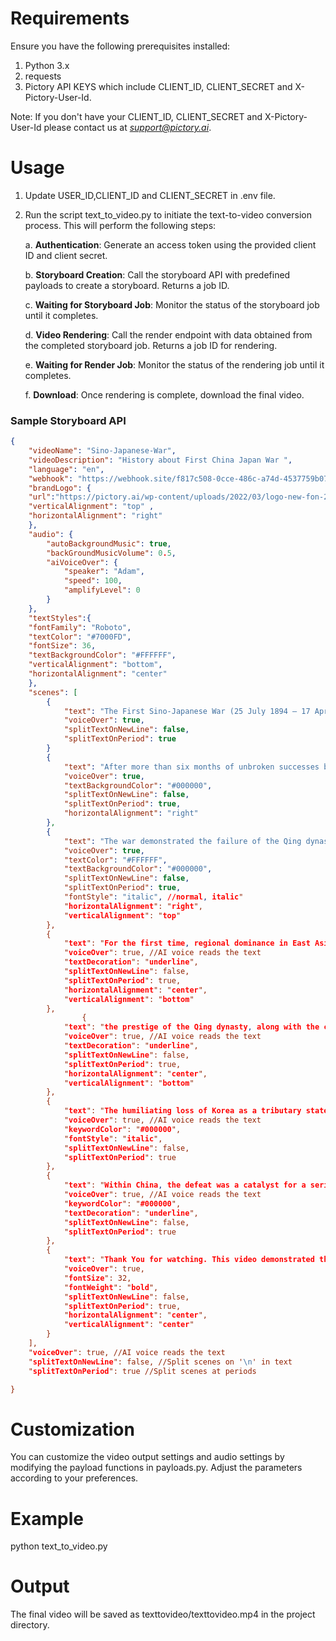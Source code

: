 # Requirements
Ensure you have the following prerequisites installed:

1. Python 3.x
2. requests
3. Pictory API KEYS which include CLIENT_ID, CLIENT_SECRET and X-Pictory-User-Id.    

Note: If you don't have your CLIENT_ID, CLIENT_SECRET and X-Pictory-User-Id please contact us at *support@pictory.ai*.


# Usage
 1. Update USER_ID,CLIENT_ID and CLIENT_SECRET in .env file.

 2. Run the script text_to_video.py to initiate the text-to-video conversion process. This will perform the following steps:

     a. **Authentication**: Generate an access token using the provided client ID and client secret.

     b. **Storyboard Creation**: Call the storyboard API with predefined payloads to create a storyboard. Returns a job ID.
     
     c. **Waiting for Storyboard Job**: Monitor the status of the storyboard job until it completes.
     
     d. **Video Rendering**: Call the render endpoint with data obtained from the completed storyboard job. Returns a job ID for rendering.
     
     e. **Waiting for Render Job**: Monitor the status of the rendering job until it completes.
     
     f. **Download**: Once rendering is complete, download the final video.

### Sample Storyboard API
```json
{
    "videoName": "Sino-Japanese-War", 
    "videoDescription": "History about First China Japan War ", 
    "language": "en", 
    "webhook": "https://webhook.site/f817c508-0cce-486c-a74d-4537759b077f",
    "brandLogo": {
    "url":"https://pictory.ai/wp-content/uploads/2022/03/logo-new-fon-2t.png", 
    "verticalAlignment": "top" , 
    "horizontalAlignment": "right"
    },
    "audio": {
        "autoBackgroundMusic": true, 
        "backGroundMusicVolume": 0.5, 
        "aiVoiceOver": {
            "speaker": "Adam", 
            "speed": 100, 
            "amplifyLevel": 0 
        }
    },
    "textStyles":{
    "fontFamily": "Roboto",
    "textColor": "#7000FD",
    "fontSize": 36,
    "textBackgroundColor": "#FFFFFF",
    "verticalAlignment": "bottom",
    "horizontalAlignment": "center"
    },
    "scenes": [
        {
            "text": "The First Sino-Japanese War (25 July 1894 – 17 April 1895) or the First China–Japan War was a conflict between the Qing dynasty and Empire of Japan primarily over influence in Korea.",
            "voiceOver": true,
            "splitTextOnNewLine": false, 
            "splitTextOnPeriod": true 
        }
        {
            "text": "After more than six months of unbroken successes by Japanese land and naval forces and the loss of the port of Weihaiwei, the Qing government sued for peace in February 1895.",
            "voiceOver": true, 
            "textBackgroundColor": "#000000",
            "splitTextOnNewLine": false, 
            "splitTextOnPeriod": true,  
            "horizontalAlignment": "right"
        },
        {
            "text": "The war demonstrated the failure of the Qing dynasty's attempts to modernize its military and fend off threats to its sovereignty, especially when compared with Japan's successful Meiji Restoration.",
            "voiceOver": true, 
            "textColor": "#FFFFFF",
            "textBackgroundColor": "#000000",
            "splitTextOnNewLine": false, 
            "splitTextOnPeriod": true, 
            "fontStyle": "italic", //normal, italic"
            "horizontalAlignment": "right",
            "verticalAlignment": "top"
        },
        {
            "text": "For the first time, regional dominance in East Asia shifted from China to Japan;",
            "voiceOver": true, //AI voice reads the text
            "textDecoration": "underline",
            "splitTextOnNewLine": false, 
            "splitTextOnPeriod": true, 
            "horizontalAlignment": "center",
            "verticalAlignment": "bottom"
        },
                {
            "text": "the prestige of the Qing dynasty, along with the classical tradition in China, suffered a major blow.",
            "voiceOver": true, //AI voice reads the text
            "textDecoration": "underline",
            "splitTextOnNewLine": false, 
            "splitTextOnPeriod": true, 
            "horizontalAlignment": "center",
            "verticalAlignment": "bottom"
        },
        {
            "text": "The humiliating loss of Korea as a tributary state sparked an unprecedented public outcry.",
            "voiceOver": true, //AI voice reads the text
            "keywordColor": "#000000",
            "fontStyle": "italic",
            "splitTextOnNewLine": false, 
            "splitTextOnPeriod": true 
        },
        {
            "text": "Within China, the defeat was a catalyst for a series of political upheavals led by Sun Yat-sen and Kang Youwei, culminating in the 1911 Revolution and ultimate end of dynastic rule in China.",
            "voiceOver": true, //AI voice reads the text
            "keywordColor": "#000000",
            "textDecoration": "underline",
            "splitTextOnNewLine": false, 
            "splitTextOnPeriod": true 
        },
        {
            "text": "Thank You for watching. This video demonstrated the Pictory API's capability to add the Brand Logo and apply Text Styles",
            "voiceOver": true,
            "fontSize": 32,
            "fontWeight": "bold",
            "splitTextOnNewLine": false, 
            "splitTextOnPeriod": true,
            "horizontalAlignment": "center",
            "verticalAlignment": "center"
        }
    ],
    "voiceOver": true, //AI voice reads the text
    "splitTextOnNewLine": false, //Split scenes on '\n' in text
    "splitTextOnPeriod": true //Split scenes at periods

}
```

# Customization
You can customize the video output settings and audio settings by modifying the payload functions in payloads.py. Adjust the parameters according to your preferences.

# Example
python text_to_video.py

# Output
The final video will be saved as texttovideo/texttovideo.mp4 in the project directory.


